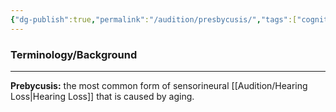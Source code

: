```yaml
---
{"dg-publish":true,"permalink":"/audition/presbycusis/","tags":["cognitivescience","audition"]}
---
```


### **Terminology/Background**
---
**Prebycusis:** the most common form of sensorineural [[Audition/Hearing Loss\|Hearing Loss]] that is caused by aging.